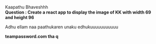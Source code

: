 Kaapathu Bhaveshhh <br/>
**Question : Create a react app to display the image of KK with width 69 and height 96**


Adhu ellam naa paathukaren unaku edhukuuuuuuuuuuu


**teampassword.com tha q**
